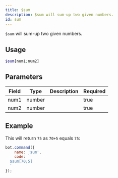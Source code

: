 ```yaml
---
title: $sum
description: $sum will sum-up two given numbers.
id: sum
---
```


`$sum` will sum-up two given numbers.

## Usage

```php
$sum[num1;num2]
```

## Parameters

| Field | Type   | Description | Required |
|-------|--------|-------------|----------|
| num1  | number |             | true     |
| num2  | number |             | true     |

## Example

This will return `75` as `70+5` equals `75`:

```javascript
bot.command({
    name: 'sum',
    code: `
  $sum[70;5]
  `
});
```